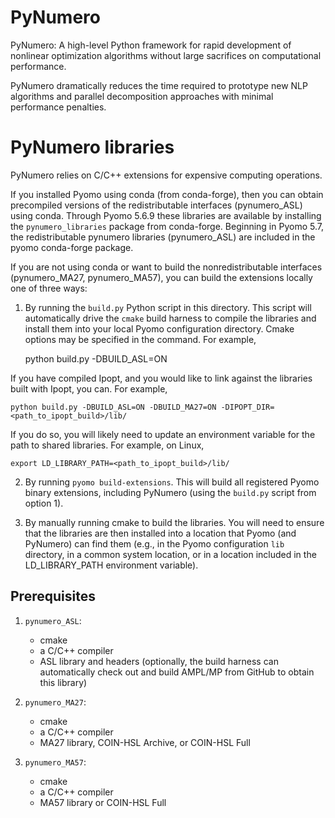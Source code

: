 PyNumero
========

PyNumero: A high-level Python framework for rapid development of
nonlinear optimization algorithms without large sacrifices on
computational performance.

PyNumero dramatically reduces the time required to prototype new NLP
algorithms and parallel decomposition approaches with minimal
performance penalties.

PyNumero libraries
==================

PyNumero relies on C/C++ extensions for expensive computing operations.

If you installed Pyomo using conda (from conda-forge), then you can
obtain precompiled versions of the redistributable interfaces
(pynumero_ASL) using conda.  Through Pyomo 5.6.9 these libraries are
available by installing the `pynumero_libraries` package from
conda-forge.  Beginning in Pyomo 5.7, the redistributable pynumero
libraries (pynumero_ASL) are included in the pyomo conda-forge package.

If you are not using conda or want to build the nonredistributable
interfaces (pynumero_MA27, pynumero_MA57), you can build the extensions
locally one of three ways:

1. By running the `build.py` Python script in this directory.  This
script will automatically drive the `cmake` build harness to compile the
libraries and install them into your local Pyomo configuration
directory. Cmake options may be specified in the command. For example,

    python build.py -DBUILD_ASL=ON

If you have compiled Ipopt, and you would like to link against the
libraries built with Ipopt, you can. For example,

    python build.py -DBUILD_ASL=ON -DBUILD_MA27=ON -DIPOPT_DIR=<path_to_ipopt_build>/lib/

If you do so, you will likely need to update an environment variable
for the path to shared libraries. For example, on Linux,

    export LD_LIBRARY_PATH=<path_to_ipopt_build>/lib/

2. By running `pyomo build-extensions`.  This will build all registered
Pyomo binary extensions, including PyNumero (using the `build.py` script
from option 1).

3. By manually running cmake to build the libraries.  You will need to
ensure that the libraries are then installed into a location that Pyomo
(and PyNumero) can find them (e.g., in the Pyomo configuration
`lib` directory, in a common system location, or in a location included in
the LD_LIBRARY_PATH environment variable).

Prerequisites
-------------

1. `pynumero_ASL`: 
   - cmake
   - a C/C++ compiler
   - ASL library and headers (optionally, the build harness can
     automatically check out and build AMPL/MP from GitHub to obtain
     this library)

2. `pynumero_MA27`:
   - cmake
   - a C/C++ compiler
   - MA27 library, COIN-HSL Archive, or COIN-HSL Full

2. `pynumero_MA57`:
   - cmake
   - a C/C++ compiler
   - MA57 library or COIN-HSL Full
